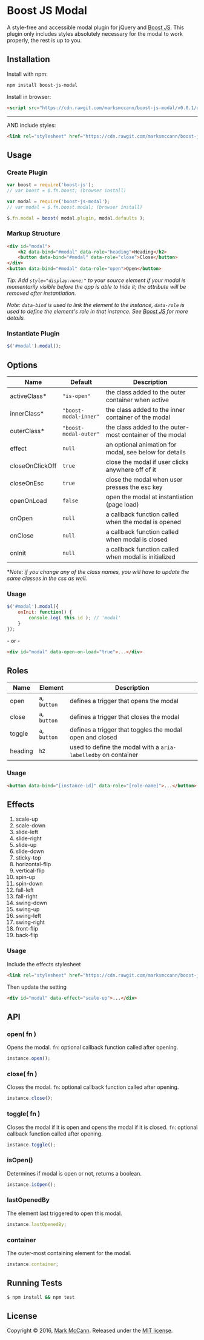Boost JS Modal
==================================================
A style-free and accessible modal plugin for jQuery and [Boost JS](https://github.com/marksmccann/boost-js). This plugin only includes styles absolutely necessary for the modal to work properly, the rest is up to you.


Installation
--------------------------------------
Install with npm:
```bash
npm install boost-js-modal
```
Install in browser:
```html
<script src="https://cdn.rawgit.com/marksmccann/boost-js-modal/v0.0.1/dist/modal.min.js"></script>
```
___________

AND include styles:

```html
<link rel="stylesheet" href="https://cdn.rawgit.com/marksmccann/boost-js-modal/v0.0.1/dist/modal.min.css">
```

Usage
--------------------------------------

### Create Plugin
```javascript
var boost = require('boost-js');
// var boost = $.fn.boost; (browser install)

var modal = require('boost-js-modal');
// var modal = $.fn.boost.modal; (browser install)

$.fn.modal = boost( modal.plugin, modal.defaults );
```

### Markup Structure
```html
<div id="modal">
    <h2 data-bind="#modal" data-role="heading">Heading</h2>
    <button data-bind="#modal" data-role="close">Close</button>
</div>
<button data-bind="#modal" data-role="open">Open</button>
```
*Tip: Add `style="display:none;"` to your source element if your modal is momentarily visible before the app is able to hide it; the attribute will be removed after instantiation.*

*Note: `data-bind` is used to link the element to the instance, `data-role` is used to define the element's role in that instance. See [Boost JS](https://github.com/marksmccann/boost-js) for more details.*


### Instantiate Plugin
```javascript
$('#modal').modal();
```

Options
--------------------------------------
Name | Default | Description
--- | --- | ---
activeClass* | `"is-open"` | the class added to the outer container when active
innerClass* | `"boost-modal-inner"` | the class added to the inner container of the modal
outerClass* | `"boost-modal-outer"` | the class added to the outer-most container of the modal 
effect | `null` | an optional animation for modal, see below for details
closeOnClickOff | `true` | close the modal if user clicks anywhere off of it
closeOnEsc | `true` | close the modal when user presses the esc key
openOnLoad | `false` | open the modal at instantiation (page load)
onOpen | `null` | a callback function called when the modal is opened
onClose | `null` | a callback function called when modal is closed
onInit | `null` | a callback function called when modal is initialized
**Note: if you change any of the class names, you will have to update the same classes in the css as well.*
### Usage
```javascript
$('#modal').modal({
    onInit: function() {
        console.log( this.id ); // 'modal'
    }
});
```
\- or -
```html
<div id="modal" data-open-on-load="true">...</div>
```

Roles
--------------------------------------
Name | Element | Description
--- | --- | ---
open | `a`, `button` | defines a trigger that opens the modal
close | `a`, `button` | defines a trigger that closes the modal
toggle | `a`, `button` | defines a trigger that toggles the modal open and closed
heading | `h2` | used to define the modal with a `aria-labelledby` on container
### Usage
```html
<button data-bind="[instance-id]" data-role="[role-name]">...</button>
```

Effects
--------------------------------------
1. scale-up
2. scale-down
3. slide-left
4. slide-right
5. slide-up
6. slide-down
7. sticky-top
8. horizontal-flip
9. vertical-flip
10. spin-up
11. spin-down
12. fall-left
13. fall-right
14. swing-down
15. swing-up
16. swing-left
17. swing-right
18. front-flip
19. back-flip
### Usage
Include the effects stylesheet
```html
<link rel="stylesheet" href="https://cdn.rawgit.com/marksmccann/boost-js-modal/v0.0.1/dist/effects.min.css">
```
Then update the setting
```html
<div id="modal" data-effect="scale-up">...</div>
```

API
--------------------------------------
### open( fn )
Opens the modal. `fn`: optional callback function called after opening.
```javascript
instance.open();
```
### close( fn )
Closes the modal. `fn`: optional callback function called after opening.
```javascript
instance.close();
```
### toggle( fn )
Closes the modal if it is open and opens the modal if it is closed. `fn`: optional callback function called after opening.
```javascript
instance.toggle();
```
### isOpen()
Determines if modal is open or not, returns a boolean.
```javascript
instance.isOpen();
```
### lastOpenedBy
The element last triggered to open this modal.
```javascript
instance.lastOpenedBy;
```
### container
The outer-most containing element for the modal.
```javascript
instance.container;
```

Running Tests
--------------------------------------

```bash
$ npm install && npm test
```


License
--------------------------------------

Copyright © 2016, [Mark McCann](https://github.com/marksmccann).
Released under the [MIT license](LICENSE).
